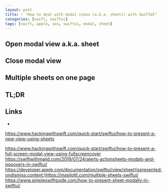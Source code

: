 ```yaml
---
layout: post
title: ! "How to deal with modal views (a.k.a. sheets) with SwiftUI"
categories: [swift, swiftui]
tags: [swift, apple, ios, swiftui, modal, sheet]
---
```




<!--more-->

## Open modal view a.k.a. sheet



## Close modal view



## Multiple sheets on one page


## TL;DR



## Links

* []()


https://www.hackingwithswift.com/quick-start/swiftui/how-to-present-a-new-view-using-sheets

https://www.hackingwithswift.com/quick-start/swiftui/how-to-present-a-full-screen-modal-view-using-fullscreencover
https://swiftwithmajid.com/2019/07/24/alerts-actionsheets-modals-and-popovers-in-swiftui/
https://developer.apple.com/documentation/swiftui/view/sheet(ispresented:ondismiss:content:)https://masilotti.com/multiple-sheets-swiftui/
https://www.simpleswiftguide.com/how-to-present-sheet-modally-in-swiftui/